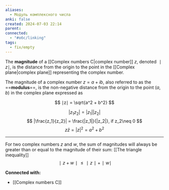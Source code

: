 ```yaml
---
aliases:
  - Модуль комплексного числа
anki: false
created: 2024-07-03 22:14
parent: 
connected:
  - "#обс/linking"
tags:
  - fix/empty
---
```




The **magnitude** of a [[Complex numbers C|complex number]]  $z$, denoted $∣z∣$, is the distance from the origin to the point in the  [[Complex plane|complex plane]]  representing the complex number. 

The magnitude of a complex number $z=a+ib$, also referred to as the ==**modulus**==, is the non-negative distance from the origin to the point $(a,b)$ in the complex plane expressed as

$$
∣z∣ = \sqrt{a^2 + b^2}
$$

$$
|z_1 z_2| = |z_1||z_2|
$$
$$
|\frac{z_1}{z_2}| = \frac{|z_1|}{|z_2|}, if z_2\neq 0
$$
$$
z \bar z = |z|^2 = a^2 + b^2
$$

---
For two complex numbers $z$ and $w$, the sum of magnitudes will always be greater than or equal to the magnitude of their sum: [[The triangle inequality]]
$$
∣z + w∣ \leq ∣z∣ + ∣w∣
$$






**Connected with:**
- [[Complex numbers C]]

